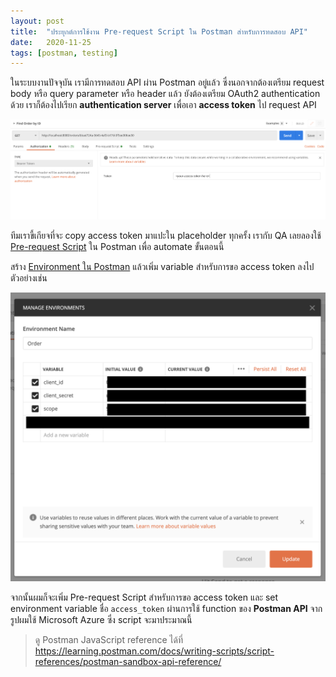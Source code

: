 ```yaml
---
layout: post
title:  "ประยุกต์การใช้งาน Pre-request Script ใน Postman สำหรับการทดสอบ API"
date:   2020-11-25
tags: [postman, testing]
---
```


ในระบบงานปัจจุบัน เรามีการทดสอบ API ผ่าน Postman อยู่แล้ว ซึ่งนอกจากต้องเตรียม request body หรือ query parameter หรือ header แล้ว ยังต้องเตรียม OAuth2 authentication ด้วย เราก็ต้องไปเรียก **authentication server** เพื่อเอา **access token** ไป request API

<script src="https://gist.github.com/raksit31667/552eb7cbddb5ae31e61176e36bdbeee4.js"></script>

![Postman authorization pane](/assets/2020-11-25-postman-authorization-pane.png)

ทีมเราขี้เกียจที่จะ copy access token มาแปะใน placeholder ทุกครั้ง เรากับ QA เลยลองใช้ [Pre-request Script](https://learning.postman.com/docs/writing-scripts/pre-request-scripts/) ใน Postman เพื่อ automate ขั้นตอนนี้  

สร้าง [Environment ใน Postman](https://learning.postman.com/docs/sending-requests/managing-environments/) แล้วเพิ่ม variable สำหรับการขอ access token ลงไป ตัวอย่างเช่น

![Postman authorization pane](/assets/2020-11-25-postman-manage-environments.png)

จากนั้นผมก็จะเพิ่ม Pre-request Script สำหรับการขอ access token และ set environment variable ชื่อ `access_token` ผ่านการใช้ function ของ **Postman API** จากรูปผมใช้ Microsoft Azure ซึ่ง script จะมาประมาณนี้

<script src="https://gist.github.com/raksit31667/400a912836d351d61d0a64bcc9d363f8.js"></script>

> ดู Postman JavaScript reference ได้ที่ <https://learning.postman.com/docs/writing-scripts/script-references/postman-sandbox-api-reference/>